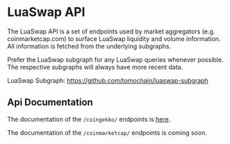 # LuaSwap API

The LuaSwap API is a set of endpoints used by market aggregators (e.g. coinmarketcap.com) to surface 
LuaSwap liquidity and volume information. All information is fetched from the underlying subgraphs.

Prefer the LuaSwap subgraph for any LuaSwap queries whenever possible. The respective subgraphs will always have more
recent data.

LuaSwap Subgraph: https://github.com/tomochain/luaswap-subgraph

## Api Documentation

The documentation of the `/coingekko/` endpoints is [here](./api/coingekko/api.md).

The documentation of the `/coinmarketcap/` endpoints is coming soon.


